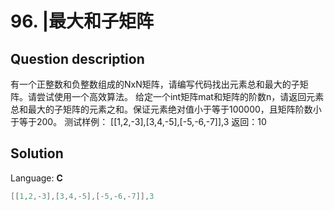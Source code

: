 # 96. |最大和子矩阵

## Question description


有一个正整数和负整数组成的NxN矩阵，请编写代码找出元素总和最大的子矩阵。请尝试使用一个高效算法。
给定一个int矩阵mat和矩阵的阶数n，请返回元素总和最大的子矩阵的元素之和。保证元素绝对值小于等于100000，且矩阵阶数小于等于200。
测试样例：
[[1,2,-3],[3,4,-5],[-5,-6,-7]],3
返回：10


## Solution

Language: **C**

```C
[[1,2,-3],[3,4,-5],[-5,-6,-7]],3
```


